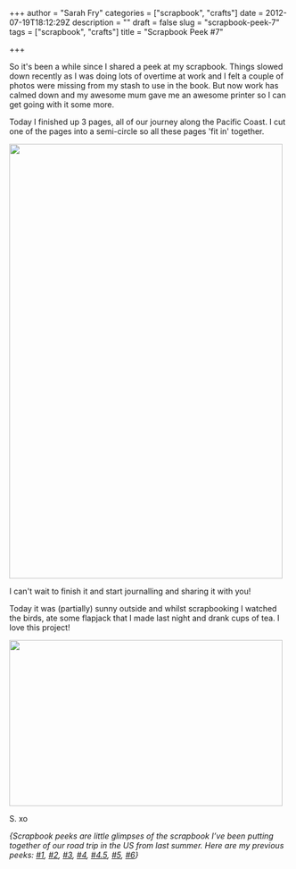 +++
author = "Sarah Fry"
categories = ["scrapbook", "crafts"]
date = 2012-07-19T18:12:29Z
description = ""
draft = false
slug = "scrapbook-peek-7"
tags = ["scrapbook", "crafts"]
title = "Scrapbook Peek #7"

+++


So it's been a while since I shared a peek at my scrapbook. Things slowed down recently as I was doing lots of overtime at work and I felt a couple of photos were missing from my stash to use in the book. But now work has calmed down and my awesome mum gave me an awesome printer so I can get going with it some more.

Today I finished up 3 pages, all of our journey along the Pacific Coast. I cut one of the pages into a semi-circle so all these pages 'fit in' together.

<a href="https://yayfryday.com/images/2012/07/scrappeek7.jpg"><img class="aligncenter size-full wp-image-1072" title="scrappeek7" src="https://yayfryday.com/images/2012/07/scrappeek7.jpg" alt="" width="490" height="778" /></a>

I can't wait to finish it and start journalling and sharing it with you!

Today it was (partially) sunny outside and whilst scrapbooking I watched the birds, ate some flapjack that I made last night and drank cups of tea. I love this project!

<a href="https://yayfryday.com/images/2012/07/here.jpg"><img class="aligncenter size-full wp-image-1073" title="here" src="https://yayfryday.com/images/2012/07/here.jpg" alt="" width="490" height="297" /></a>

S. xo

<em><em>{Scrapbook peeks are little glimpses of the scrapbook I’ve been putting together of our road trip in the US from last summer. Here are my previous peeks: <a title="A Chilled Out Weekend" href="https://yayfryday.com/post/a-chilled-out-weekend/">#1</a>, <a title="Scrapbook Peek #2" href="https://yayfryday.com/post/scrapbook-peek-2/">#2</a>, <a title="Life Lately" href="https://yayfryday.com/post/life-lately/">#3</a>, <a title="Scrapbook Peek #4" href="https://yayfryday.com/post/scrapbook-peek-4/" target="_blank">#4</a>, <a title="DIY: Sewn Map Art" href="https://yayfryday.com/post/diy-sewn-map-art/" target="_blank">#4.5</a>, <a title="Scrapbook Peek #5" href="https://yayfryday.com/post/scrapbook-peek-5/">#5</a>, <a title="Scrapbook Peek #6" href="https://yayfryday.com/post/scrapbook-peek-6/">#6</a>}</em></em>

